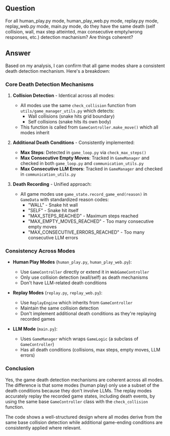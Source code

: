 ## Question

For  all human_play.py mode,  human_play_web.py mode, replay.py mode, replay_web.py mode, main.py mode, do they have the same death (self collision, wall, max step atteinted, max consecutive empty/wrong responses, etc.) detection machanism? Are things coherent?


## Answer

Based on my analysis, I can confirm that all game modes share a consistent death detection mechanism. Here's a breakdown:

### Core Death Detection Mechanisms

1. **Collision Detection** - Identical across all modes:
   - All modes use the same `check_collision` function from `utils/game_manager_utils.py` which detects:
     - Wall collisions (snake hits grid boundary)
     - Self collisions (snake hits its own body)
   - This function is called from `GameController.make_move()` which all modes inherit

2. **Additional Death Conditions** - Consistently implemented:
   - **Max Steps**: Detected in `game_loop.py` via `check_max_steps()`
   - **Max Consecutive Empty Moves**: Tracked in `GameManager` and checked in both `game_loop.py` and `communication_utils.py`
   - **Max Consecutive LLM Errors**: Tracked in `GameManager` and checked in `communication_utils.py`

3. **Death Recording** - Unified approach:
   - All game modes use `game_state.record_game_end(reason)` in `GameData` with standardized reason codes:
     - "WALL" - Snake hit wall
     - "SELF" - Snake hit itself
     - "MAX_STEPS_REACHED" - Maximum steps reached
     - "MAX_EMPTY_MOVES_REACHED" - Too many consecutive empty moves
     - "MAX_CONSECUTIVE_ERRORS_REACHED" - Too many consecutive LLM errors

### Consistency Across Modes

- **Human Play Modes** (`human_play.py`, `human_play_web.py`):
  - Use `GameController` directly or extend it in `WebGameController`
  - Only use collision detection (wall/self) as death mechanisms
  - Don't have LLM-related death conditions
  
- **Replay Modes** (`replay.py`, `replay_web.py`):
  - Use `ReplayEngine` which inherits from `GameController`
  - Maintain the same collision detection
  - Don't implement additional death conditions as they're replaying recorded games
  
- **LLM Mode** (`main.py`):
  - Uses `GameManager` which wraps `GameLogic` (a subclass of `GameController`)
  - Has all death conditions (collisions, max steps, empty moves, LLM errors)

### Conclusion

Yes, the game death detection mechanisms are coherent across all modes. The difference is that some modes (human play) only use a subset of the death conditions because they don't involve LLMs. The replay modes accurately replay the recorded game states, including death events, by using the same base `GameController` class with the `check_collision` function.

The code shows a well-structured design where all modes derive from the same base collision detection while additional game-ending conditions are consistently applied where relevant.
